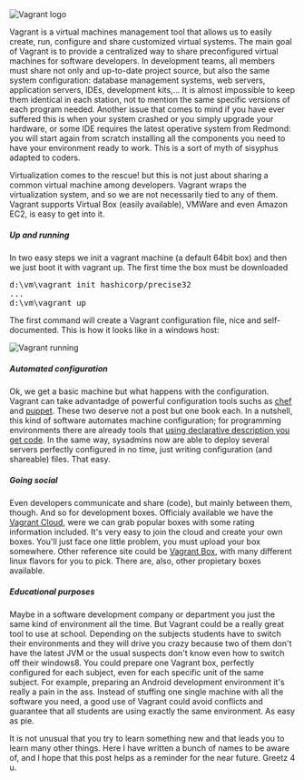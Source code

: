 <img src="http://www.pello.info/images/logo_vagrant.png" alt="Vagrant logo" title="Vagrant logo" />
<p>Vagrant is a virtual machines management tool that allows us to easily create, run, configure and
share customized virtual systems. The main goal of Vagrant is to provide a centralized way to
share preconfigured virtual machines for software developers. In development teams, all members
must share not only and up-to-date project source, but also the same system configuration: database
management systems, web servers, application servers, IDEs, development kits,... It is almost impossible
to keep them identical in each station, not to mention the same specific versions of each program needed.
Another issue that comes to mind if you have ever suffered this is when your system  crashed or you simply upgrade
your hardware, or some IDE requires the latest operative system from Redmond: you will start again from scratch 
installing all the components you need to have your environment ready to work. This is a sort of myth of sisyphus
adapted to coders.
</p>
<p>
Virtualization comes to the rescue! but this is not just about sharing a common virtual machine among
developers. Vagrant wraps the virtualization system, and so we are not necessarily tied to any of them.
Vagrant supports Virtual Box (easily available), VMWare and even Amazon EC2, is easy to get into it.
</p>

<h5>Up and running</h5>
<p>In two easy steps we init a vagrant machine (a default 64bit box) and then we just boot it with vagrant up. The
first time the box must be downloaded</p>
<pre class="brush: bash">
d:\vm\vagrant init hashicorp/precise32
...
d:\vm\vagrant up
</pre>
<p>The first command will create a Vagrant configuration file, nice and self-documented. This is how it looks like
in a windows host:</p>
<img src="http://www.pello.info/images/vagrant_snap.png" alt="Vagrant running" title="Vagrant running" />

<h5>Automated configuration</h5>
<p>Ok, we get a basic machine but what happens with the configuration. Vagrant can take advantadge of powerful
configuration tools suchs as <a href="http://www.getchef.com/solutions/configuration-management/">chef</a> and <a href="http://puppetlabs.com/">puppet</a>. 
These two deserve not a post but one book each. In a nutshell, this kind of software automates machine configuration;
for programming environments there are already tools that <a href="http://eugeniaperez.es/wordpress/2014/08/02/taking-your-tests-to-the-next-level-with-bdd/" title="great post">using declarative description you get code</a>.
In the same way, sysadmins now are able to deploy several servers perfectly configured in no time, just writing configuration (and shareable) files. That easy.
</p>

<h5>Going social</h5>
<p>Even developers communicate and share (code), but mainly between them, though. And so for development boxes. Officialy available
we have the <a href="https://vagrantcloud.com/">Vagrant Cloud</a>, were we can grab popular boxes with some rating
information included. It's very easy to join the cloud and create your own boxes. You'll just face one little problem, 
you must upload your box somewhere. Other reference site could be <a href="http://www.vagrantbox.es/">Vagrant Box</a>, with many different
linux flavors for you to pick. There are, also, other propietary boxes available.</p>


<h5>Educational purposes</h5>
<p>Maybe in a software development company or department you just the same kind of environment all the time.
But Vagrant could be a really great tool to use at school. Depending on the subjects students have to switch their
environments and they will drive you crazy because two of them don't have the latest JVM or the usual suspects don't know even
how to switch off their windows8. You could prepare one Vagrant box, perfectly configured for each subject, even for
each specific unit of the same subject. For example, preparing an Android development environment it's really a pain in the ass. 
Instead of stuffing one single machine with all the software you need, a good use of Vagrant could avoid conflicts
and guarantee that all students are using exactly the same environment. As easy as pie.
</p>

<p>It is not unusual that you try to learn something new and that leads you to learn many other things.
Here I have written a bunch of names to be aware of, and I hope that this post helps as a reminder for the near future.
Greetz 4 u.</p>




